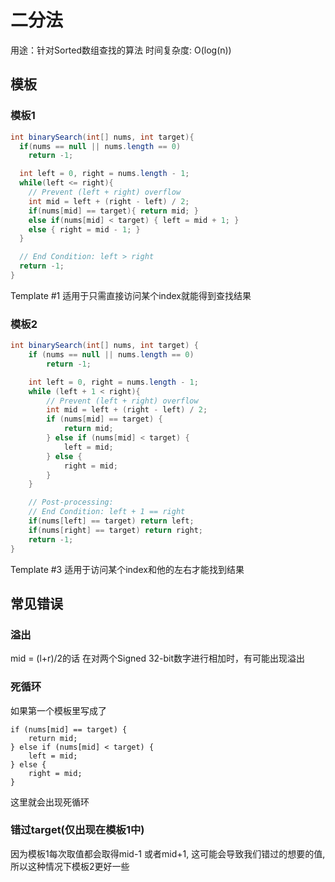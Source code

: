 # 二分法

用途：针对Sorted数组查找的算法
时间复杂度: O(log(n))

## 模板
### 模板1
```java
int binarySearch(int[] nums, int target){
  if(nums == null || nums.length == 0)
    return -1;

  int left = 0, right = nums.length - 1;
  while(left <= right){
    // Prevent (left + right) overflow
    int mid = left + (right - left) / 2;
    if(nums[mid] == target){ return mid; }
    else if(nums[mid] < target) { left = mid + 1; }
    else { right = mid - 1; }
  }

  // End Condition: left > right
  return -1;
}
```

Template #1 适用于只需直接访问某个index就能得到查找结果
### 模板2

```java
int binarySearch(int[] nums, int target) {
    if (nums == null || nums.length == 0)
        return -1;

    int left = 0, right = nums.length - 1;
    while (left + 1 < right){
        // Prevent (left + right) overflow
        int mid = left + (right - left) / 2;
        if (nums[mid] == target) {
            return mid;
        } else if (nums[mid] < target) {
            left = mid;
        } else {
            right = mid;
        }
    }

    // Post-processing:
    // End Condition: left + 1 == right
    if(nums[left] == target) return left;
    if(nums[right] == target) return right;
    return -1;
}
```
Template #3 适用于访问某个index和他的左右才能找到结果


## 常见错误

### 溢出
mid = (l+r)/2的话
在对两个Signed 32-bit数字进行相加时，有可能出现溢出

### 死循环
如果第一个模板里写成了
```
if (nums[mid] == target) {
    return mid;
} else if (nums[mid] < target) {
    left = mid;
} else {
    right = mid;
}
```
这里就会出现死循环

### 错过target(仅出现在模板1中)
因为模板1每次取值都会取得mid-1 或者mid+1, 这可能会导致我们错过的想要的值, 所以这种情况下模板2更好一些
